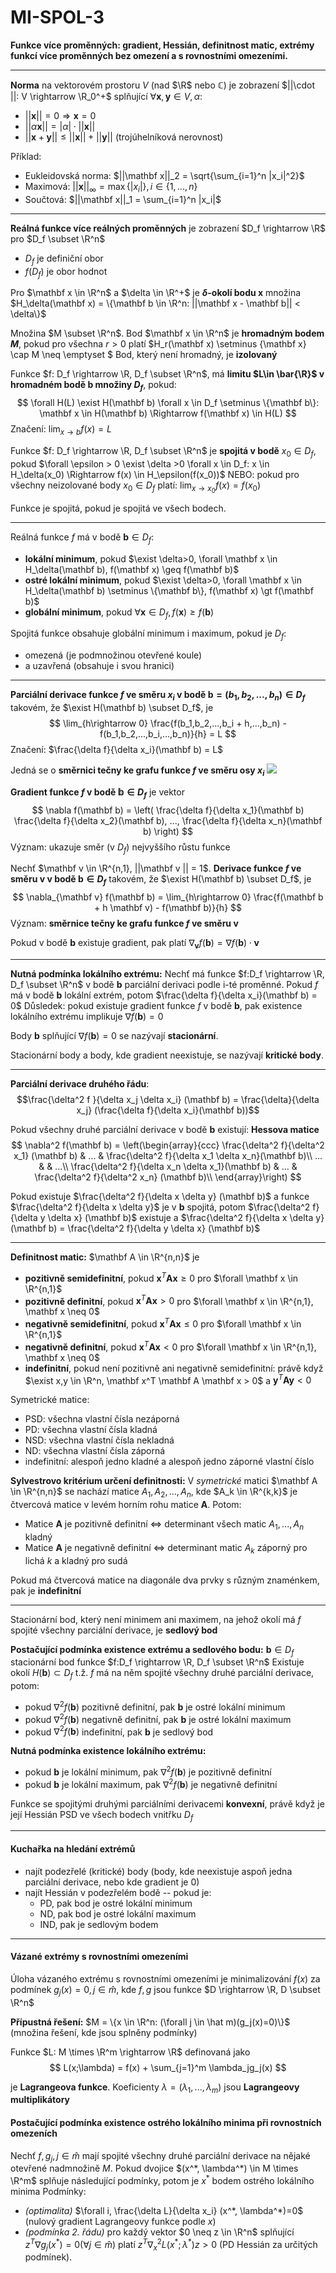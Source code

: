 # MI-SPOL-3	
**Funkce více proměnných: gradient, Hessián, definitnost matic, extrémy funkcí více proměnných bez omezení a s rovnostními omezeními.**

---

**Norma** na vektorovém prostoru $V$ (nad $\R$ nebo $\mathbb{C}$) je zobrazení $||\cdot ||: V \rightarrow \R_0^+$ splňující $\forall \mathbf x, \mathbf y \in V, \alpha$:
* $||\mathbf x|| = 0 \Rightarrow \mathbf x = 0$
* $|| \alpha \mathbf x|| = |\alpha|\cdot ||\mathbf x ||$
* $||\mathbf x + \mathbf y|| \leq ||\mathbf x|| + || \mathbf y||$ (trojúhelníková nerovnost)

Příklad: 
* Eukleidovská norma: $||\mathbf x||_2 = \sqrt{\sum_{i=1}^n |x_i|^2}$
* Maximová: $||\mathbf x||_\infty = \max\{|x_i|\}, i \in \{1,...,n\}$
* Součtová: $||\mathbf x||_1 = \sum_{i=1}^n |x_i|$

---

**Reálná funkce více reálných proměnných** je zobrazení $D_f \rightarrow \R$ pro $D_f \subset \R^n$
* $D_f$ je definiční obor
* $f(D_f)$ je obor hodnot

Pro $\mathbf x \in \R^n$ a $\delta \in \R^+$ je **$\delta$-okolí bodu $\mathbf x$** množina $H_\delta(\mathbf x) = \{\mathbf b \in \R^n: ||\mathbf x - \mathbf b|| < \delta\}$

Množina $M \subset \R^n$. Bod $\mathbf x \in \R^n$ je **hromadným bodem $M$**, pokud pro všechna $r>0$ platí $H_r(\mathbf x) \setminus \{\mathbf x\} \cap M \neq \emptyset $ 
Bod, který není hromadný, je **izolovaný**

Funkce $f: D_f \rightarrow \R, D_f \subset \R^n$, má **limitu $L\in \bar{\R}$ v hromadném bodě $\mathbf b$ množiny $D_f$**, pokud:
$$ \forall H(L) \exist H(\mathbf b) \forall x \in D_f \setminus \{\mathbf b\}: \mathbf x \in H(\mathbf b) \Rightarrow f(\mathbf x) \in H(L) $$
Značení: $\lim_{x\rightarrow b}{f(x)} = L$

Funkce $f: D_f \rightarrow \R, D_f \subset \R^n$ je **spojitá v bodě** $x_0 \in D_f$, pokud $\forall \epsilon > 0 \exist \delta >0 \forall x \in D_f: x \in H_\delta(x_0) \Rightarrow f(x) \in H_\epsilon(f(x_0))$
NEBO: pokud pro všechny neizolované body $x_0 \in D_f$ platí: $\lim_{x\rightarrow x_0} f(x) = f(x_0)$

Funkce je spojitá, pokud je spojitá ve všech bodech.

---

Reálná funkce $f$ má v bodě $\mathbf b \in D_f$:
* **lokální minimum**, pokud $\exist \delta>0, \forall \mathbf x \in H_\delta(\mathbf b), f(\mathbf x) \geq f(\mathbf b)$
* **ostré lokální minimum**, pokud $\exist \delta>0, \forall \mathbf x \in H_\delta(\mathbf b) \setminus \{\mathbf b\}, f(\mathbf x) \gt f(\mathbf b)$
* **globální minimum**, pokud $\forall \mathbf x \in D_f, f(\mathbf x) \geq f(\mathbf b)$

Spojitá funkce obsahuje globální minimum i maximum, pokud je $D_f$:
* omezená (je podmnožinou otevřené koule)
* a uzavřená (obsahuje i svou hranici)

---

**Parciální derivace funkce $f$ ve směru $x_i$ v bodě $\mathbf b=(b_1,b_2,...,b_n) \in D_f$** takovém, že $\exist H(\mathbf b) \subset D_f$, je
$$
\lim_{h\rightarrow 0} \frac{f(b_1,b_2,...,b_i + h,...,b_n) - f(b_1,b_2,...,b_i,...,b_n)}{h} = L
$$
Značení: $\frac{\delta f}{\delta x_i}(\mathbf b) = L$

Jedná se o **směrnici tečny ke grafu funkce $f$ ve směru osy $x_i$**
![](partial_derivative_as_slope.png)

**Gradient funkce $f$ v bodě $\mathbb b \in D_f$** je vektor
$$
\nabla f(\mathbf b) = \left( \frac{\delta f}{\delta x_1}(\mathbf b) \frac{\delta f}{\delta x_2}(\mathbf b), ..., \frac{\delta f}{\delta x_n}(\mathbf b) \right)
$$
Význam: ukazuje směr (v $D_f$) nejvyššího růstu funkce

Nechť $\mathbf v \in \R^{n,1}, ||\mathbf v || = 1$. **Derivace funkce $f$ ve směru $\mathbf v$ v bodě $\mathbf b \in D_f$** takovém, že $\exist H(\mathbf b) \subset D_f$, je
$$
\nabla_{\mathbf v} f(\mathbf b) = \lim_{h\rightarrow 0} \frac{f(\mathbf b + h \mathbf v) - f(\mathbf b)}{h}
$$
Význam: **směrnice tečny ke grafu funkce $f$ ve směru $\mathbf v$**

Pokud v bodě $\mathbf b$ existuje gradient, pak platí $\nabla_{\mathbf v}f(\mathbf b) = \nabla f(\mathbf b) \cdot \mathbf v$

---

**Nutná podmínka lokálního extrému:** Nechť má funkce $f:D_f \rightarrow \R, D_f \subset \R^n$ v bodě $\mathbf b$ parciální derivaci podle i-té proměnné. Pokud $f$ má v bodě $\mathbf b$ lokální extrém, potom $\frac{\delta f}{\delta x_i}(\mathbf b) = 0$
Důsledek: pokud existuje gradient funkce $f$ v bodě $\mathbf b$, pak existence lokálního extrému implikuje $\nabla f(\mathbf b) = 0$

Body $\mathbf b$ splňující $\nabla f(\mathbf b) = 0$ se nazývají **stacionární**.

Stacionární body a body, kde gradient neexistuje, se nazývají **kritické body**.

---

**Parciální derivace druhého řádu**: $$\frac{\delta^2 f }{\delta x_j \delta x_i} (\mathbf b) = \frac{\delta}{\delta x_j} (\frac{\delta f}{\delta x_i}(\mathbf b))$$

Pokud všechny druhé parciální derivace v bodě $\mathbf b$ existují: **Hessova matice**
$$
\nabla^2 f(\mathbf b) = \left(\begin{array}{ccc} 
 \frac{\delta^2 f}{\delta^2 x_1} (\mathbf b) & ... & \frac{\delta^2 f}{\delta x_1 \delta x_n}(\mathbf b)\\
... & & ...\\
\frac{\delta^2 f}{\delta x_n \delta x_1}(\mathbf b)  & ... & \frac{\delta^2 f}{\delta^2 x_n} (\mathbf b)\\
\end{array}\right)
$$

Pokud existuje $\frac{\delta^2 f}{\delta x \delta y} (\mathbf b)$ a funkce $\frac{\delta^2 f}{\delta x \delta y}$ je v $\mathbf b$ spojitá, potom $\frac{\delta^2 f}{\delta y \delta x} (\mathbf b)$ existuje a $\frac{\delta^2 f}{\delta x \delta y} (\mathbf b) = \frac{\delta^2 f}{\delta y \delta x} (\mathbf b)$

---

**Definitnost matic:**
$\mathbf A \in \R^{n,n}$ je
* **pozitivně semidefinitní**, pokud $\mathbf x^T \mathbf A \mathbf x \geq 0$ pro $\forall \mathbf x \in \R^{n,1}$
* **pozitivně definitní**, pokud $\mathbf x^T \mathbf A \mathbf x \gt 0$ pro $\forall \mathbf x \in \R^{n,1}, \mathbf x \neq 0$
* **negativně semidefinitní**, pokud $\mathbf x^T \mathbf A \mathbf x \leq 0$ pro $\forall \mathbf x \in \R^{n,1}$
* **negativně definitní**, pokud $\mathbf x^T \mathbf A \mathbf x \lt 0$ pro $\forall \mathbf x \in \R^{n,1}, \mathbf x \neq 0$
* **indefinitní**, pokud není pozitivně ani negativně semidefinitní: právě když $\exist x,y \in \R^n, \mathbf x^T \mathbf A \mathbf x > 0$ a $\mathbf y^T \mathbf A \mathbf y < 0$

Symetrické matice:
* PSD: všechna vlastní čísla nezáporná
* PD: všechna vlastní čísla kladná
* NSD: všechna vlastní čísla nekladná
* ND: všechna vlastní čísla záporná
* indefinitní: alespoň jedno kladné a alespoň jedno záporné vlastní číslo

**Sylvestrovo kritérium určení definitnosti:**
V *symetrické* matici $\mathbf A \in \R^{n,n}$ se nachází matice $A_1, A_2, ..., A_n$, kde $A_k \in \R^{k,k}$ je čtvercová matice v levém horním rohu matice $\mathbf A$. Potom:
* Matice $\mathbf A$ je pozitivně definitní $\Leftrightarrow$ determinant všech matic $A_1,...,A_n$ kladný
* Matice $\mathbf A$ je negativně definitní $\Leftrightarrow$ determinant matic $A_k$ záporný pro lichá $k$ a kladný pro sudá

Pokud má čtvercová matice na diagonále dva prvky s různým znaménkem, pak je **indefinitní**

---

Stacionární bod, který není minimem ani maximem, na jehož okolí má $f$ spojité všechny parciální derivace, je **sedlový bod**

**Postačující podmínka existence extrému a sedlového bodu:**
$\mathbf b \in D_f$ stacionární bod funkce $f:D_f \rightarrow \R, D_f \subset \R^n$
Existuje okolí $H(\mathbf b) \subset D_f$ t.ž. $f$ má na něm spojité všechny druhé  parciální derivace, potom:
* pokud $\nabla^2 f(\mathbf b)$ pozitivně definitní, pak $\mathbf b$ je ostré lokální minimum
* pokud $\nabla^2 f(\mathbf b)$ negativně definitní, pak $\mathbf b$ je ostré lokální maximum
* pokud $\nabla^2 f(\mathbf b)$ indefinitní, pak $\mathbf b$ je sedlový bod

**Nutná podmínka existence lokálního extrému:**
* pokud $\mathbf b$ je lokální minimum, pak $\nabla^2 f(\mathbf b)$ je pozitivně definitní
* pokud $\mathbf b$ je lokální maximum, pak $\nabla^2 f(\mathbf b)$ je negativně definitní


Funkce se spojitými druhými parciálními derivacemi **konvexní**, právě když je její Hessián PSD ve všech bodech vnitřku $D_f$


---

#### Kuchařka na hledání extrémů
* najít podezřelé (kritické) body (body, kde neexistuje aspoň jedna parciální derivace, nebo kde gradient je 0)
* najít Hessián v podezřelém bodě -- pokud je:
    * PD, pak bod je ostré lokální minimum
    * ND, pak bod je ostré lokální maximum
    * IND, pak je sedlovým bodem

---

#### Vázané extrémy s rovnostními omezeními

Úloha vázaného extrému s rovnostními omezeními je minimalizování $f(x)$ za podmínek $g_j(x) = 0, j \in \hat m$, kde $f,g$ jsou funkce $D \rightarrow \R, D \subset \R^n$

 **Přípustná řešení:**
 $M = \{x \in \R^n: (\forall j \in \hat m)(g_j(x)=0)\}$
 (množina řešení, kde jsou splněny podmínky)

 Funkce $L: M \times \R^m \rightarrow \R$ definovaná jako
 $$
L(x;\lambda) = f(x) + \sum_{j=1}^m \lambda_jg_j(x)
 $$

 je **Lagrangeova funkce**.
 Koeficienty $\lambda = (\lambda_1, ..., \lambda_m)$  jsou **Lagrangeovy multiplikátory**

#### Postačující podmínka existence ostrého lokálního minima při rovnostních omezeních
Nechť $f, g_j, j \in \hat m$ mají spojité všechny druhé parciální derivace na nějaké otevřené nadmnožině $M$. Pokud dvojice $(x^*, \lambda^*) \in M \times \R^m$ splňuje následující podmínky, potom je $x^*$ bodem ostrého lokálního minima
Podmínky:
* *(optimalita)* $\forall i, \frac{\delta L}{\delta x_i} (x^*, \lambda^*)=0$ (nulový gradient Lagrangeovy funkce podle $x$)
* *(podmínka 2. řádu)* pro každý vektor $0 \neq z \in \R^n$ splňující 
$z^T \nabla g_j(x^*)= 0 (\forall j \in \hat m)$
platí 
$z^T \nabla^2_x L(x^*;\lambda^*) z > 0$ (PD Hessián za určitých podmínek).
